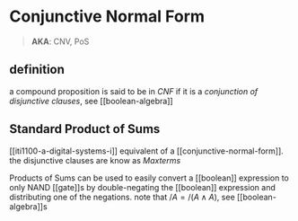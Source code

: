 # Conjunctive Normal Form

> **AKA**: CNV, PoS

## definition

a compound proposition is said to be in _CNF_ if it is a _conjunction of disjunctive clauses_, see [[boolean-algebra]]

## Standard Product of Sums

[[iti1100-a-digital-systems-i]] equivalent of a [[conjunctive-normal-form]]. the disjunctive clauses are know as _Maxterms_

Products of Sums can be used to easily convert a [[boolean]] expression to only NAND [[gate]]s by double-negating the [[boolean]] expression and distributing one of the negations. note that $/A = /(A \land A)$, see [[boolean-algebra]]s
